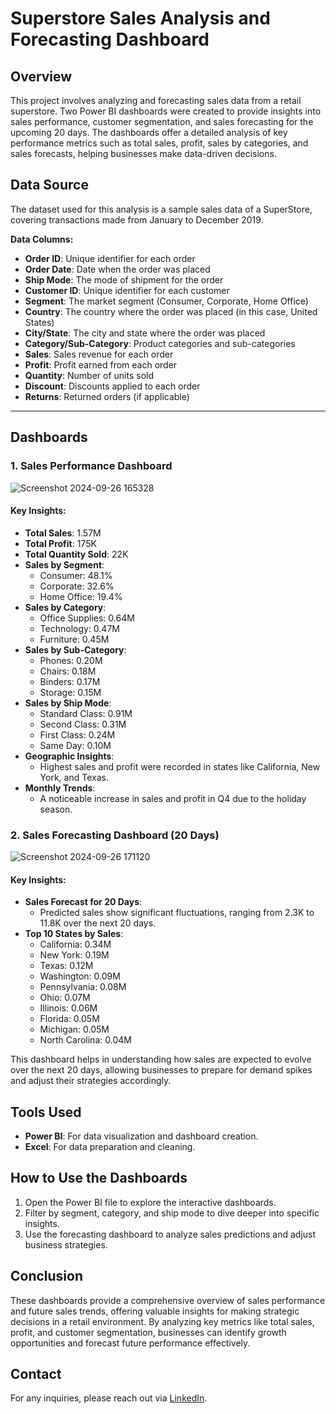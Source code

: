 # Superstore Sales Analysis and Forecasting Dashboard

## Overview

This project involves analyzing and forecasting sales data from a retail superstore. Two Power BI dashboards were created to provide insights into sales performance, customer segmentation, and sales forecasting for the upcoming 20 days. The dashboards offer a detailed analysis of key performance metrics such as total sales, profit, sales by categories, and sales forecasts, helping businesses make data-driven decisions.


## Data Source
The dataset used for this analysis is a sample sales data of a SuperStore, covering transactions made from January to December 2019.

**Data Columns:**
- **Order ID**: Unique identifier for each order
- **Order Date**: Date when the order was placed
- **Ship Mode**: The mode of shipment for the order
- **Customer ID**: Unique identifier for each customer
- **Segment**: The market segment (Consumer, Corporate, Home Office)
- **Country**: The country where the order was placed (in this case, United States)
- **City/State**: The city and state where the order was placed
- **Category/Sub-Category**: Product categories and sub-categories
- **Sales**: Sales revenue for each order
- **Profit**: Profit earned from each order
- **Quantity**: Number of units sold
- **Discount**: Discounts applied to each order
- **Returns**: Returned orders (if applicable)

---


## Dashboards

### 1. **Sales Performance Dashboard**

![Screenshot 2024-09-26 165328](https://github.com/user-attachments/assets/ff3e9c4d-a677-48b7-bdd4-1931f81611c8)

#### Key Insights:
- **Total Sales**: 1.57M  
- **Total Profit**: 175K  
- **Total Quantity Sold**: 22K  
- **Sales by Segment**: 
  - Consumer: 48.1%  
  - Corporate: 32.6%  
  - Home Office: 19.4%  
- **Sales by Category**:
  - Office Supplies: 0.64M  
  - Technology: 0.47M  
  - Furniture: 0.45M  
- **Sales by Sub-Category**:
  - Phones: 0.20M  
  - Chairs: 0.18M  
  - Binders: 0.17M  
  - Storage: 0.15M  
- **Sales by Ship Mode**:
  - Standard Class: 0.91M  
  - Second Class: 0.31M  
  - First Class: 0.24M  
  - Same Day: 0.10M  
- **Geographic Insights**:  
  - Highest sales and profit were recorded in states like California, New York, and Texas.
- **Monthly Trends**:
  - A noticeable increase in sales and profit in Q4 due to the holiday season.

### 2. **Sales Forecasting Dashboard (20 Days)**

![Screenshot 2024-09-26 171120](https://github.com/user-attachments/assets/8b6c6ecf-1f03-4f37-a2bf-1ae16d30268a)

#### Key Insights:
- **Sales Forecast for 20 Days**:
  - Predicted sales show significant fluctuations, ranging from 2.3K to 11.8K over the next 20 days.
- **Top 10 States by Sales**:
  - California: 0.34M  
  - New York: 0.19M  
  - Texas: 0.12M  
  - Washington: 0.09M  
  - Pennsylvania: 0.08M  
  - Ohio: 0.07M  
  - Illinois: 0.06M  
  - Florida: 0.05M  
  - Michigan: 0.05M  
  - North Carolina: 0.04M  

This dashboard helps in understanding how sales are expected to evolve over the next 20 days, allowing businesses to prepare for demand spikes and adjust their strategies accordingly.

## Tools Used
- **Power BI**: For data visualization and dashboard creation.
- **Excel**: For data preparation and cleaning.

## How to Use the Dashboards
1. Open the Power BI file to explore the interactive dashboards.
2. Filter by segment, category, and ship mode to dive deeper into specific insights.
3. Use the forecasting dashboard to analyze sales predictions and adjust business strategies.

## Conclusion
These dashboards provide a comprehensive overview of sales performance and future sales trends, offering valuable insights for making strategic decisions in a retail environment. By analyzing key metrics like total sales, profit, and customer segmentation, businesses can identify growth opportunities and forecast future performance effectively.

## Contact
For any inquiries, please reach out via [LinkedIn](https://www.linkedin.com/in/sanketphapale).
